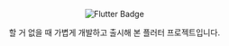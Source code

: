 <div align="center">

![Flutter Badge](https://img.shields.io/badge/Flutter-02569B?logo=flutter&logoColor=white&style=for-the-badge)

할 거 없을 때 가볍게 개발하고 출시해 본 플러터 프로젝트입니다.
</div>
